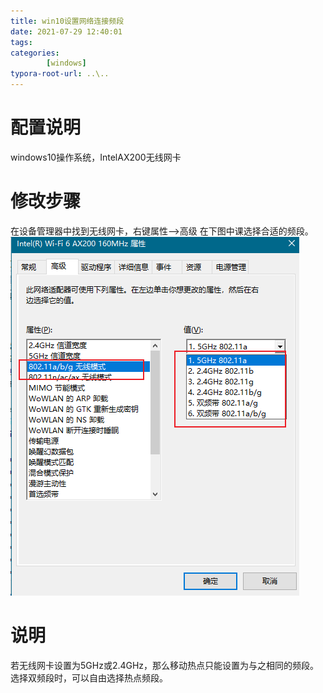 ```yaml
---
title: win10设置网络连接频段
date: 2021-07-29 12:40:01
tags:
categories:
        [windows]
typora-root-url: ..\..
---
```


# 配置说明

windows10操作系统，IntelAX200无线网卡

# 修改步骤
在设备管理器中找到无线网卡，右键属性-->高级
在下图中课选择合适的频段。
![01](/images/win10设置网络连接频段/01.png)

# 说明

若无线网卡设置为5GHz或2.4GHz，那么移动热点只能设置为与之相同的频段。
选择双频段时，可以自由选择热点频段。
